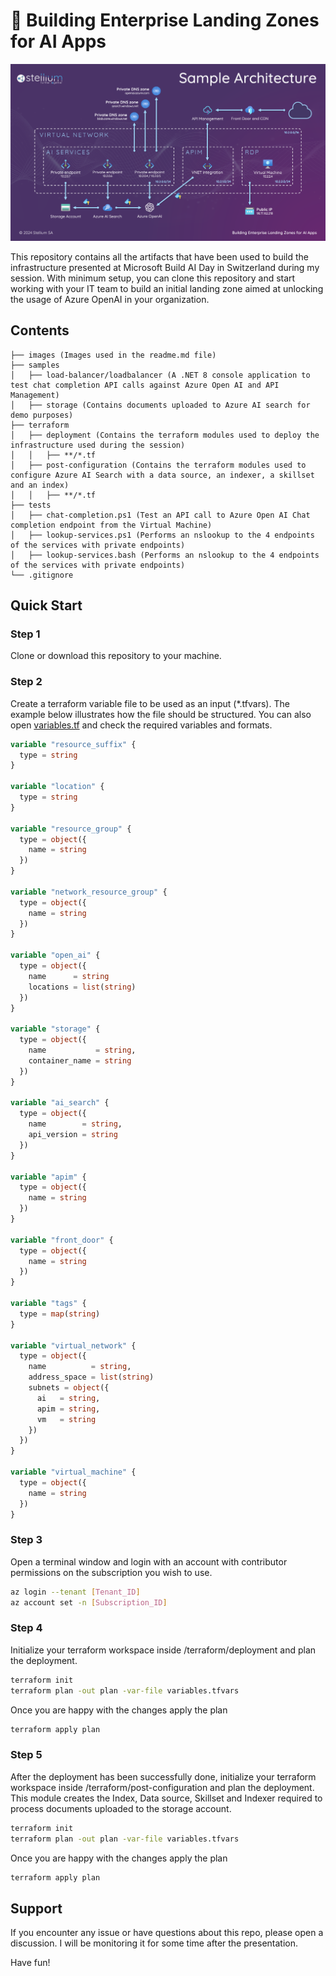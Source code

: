 # 🚀 Building Enterprise Landing Zones for AI Apps

![Sample Architecture](images/sample_architecture.png)

This repository contains all the artifacts that have been used to build the infrastructure presented at Microsoft Build AI Day in Switzerland during my session.
With minimum setup, you can clone this repository and start working with your IT team to build an initial landing zone aimed at unlocking the usage of Azure OpenAI in your organization.

## Contents

```
├── images (Images used in the readme.md file)
├── samples
│   ├── load-balancer/loadbalancer (A .NET 8 console application to test chat completion API calls against Azure Open AI and API Management)
│   ├── storage (Contains documents uploaded to Azure AI search for demo purposes)
├── terraform
│   ├── deployment (Contains the terraform modules used to deploy the infrastructure used during the session)
│   │   ├── **/*.tf
│   ├── post-configuration (Contains the terraform modules used to configure Azure AI Search with a data source, an indexer, a skillset and an index)
│   │   ├── **/*.tf
├── tests
│   ├── chat-completion.ps1 (Test an API call to Azure Open AI Chat completion endpoint from the Virtual Machine)
│   ├── lookup-services.ps1 (Performs an nslookup to the 4 endpoints of the services with private endpoints)
│   ├── lookup-services.bash (Performs an nslookup to the 4 endpoints of the services with private endpoints)
└── .gitignore
```

## Quick Start

### Step 1
Clone or download this repository to your machine.

### Step 2
Create a terraform variable file to be used as an input (*.tfvars). 
The example below illustrates how the file should be structured. 
You can also open [variables.tf](terraform/deployment/variables.tf) and check the required variables and formats.

```terraform
variable "resource_suffix" {
  type = string
}

variable "location" {
  type = string
}

variable "resource_group" {
  type = object({
    name = string
  })
}

variable "network_resource_group" {
  type = object({
    name = string
  })
}

variable "open_ai" {
  type = object({
    name      = string
    locations = list(string)
  })
}

variable "storage" {
  type = object({
    name           = string,
    container_name = string
  })
}

variable "ai_search" {
  type = object({
    name        = string,
    api_version = string
  })
}

variable "apim" {
  type = object({
    name = string
  })
}

variable "front_door" {
  type = object({
    name = string
  })
}

variable "tags" {
  type = map(string)
}

variable "virtual_network" {
  type = object({
    name          = string,
    address_space = list(string)
    subnets = object({
      ai   = string,
      apim = string,
      vm   = string
    })
  })
}

variable "virtual_machine" {
  type = object({
    name = string
  })
}
```

### Step 3

Open a terminal window and login with an account with contributor permissions on the subscription you wish to use.

```bash
az login --tenant [Tenant_ID]
az account set -n [Subscription_ID]
```

### Step 4

Initialize your terraform workspace inside /terraform/deployment and plan the deployment.

```bash
terraform init
terraform plan -out plan -var-file variables.tfvars
```

Once you are happy with the changes apply the plan

```bash
terraform apply plan
```

### Step 5

After the deployment has been successfully done, initialize your terraform workspace inside /terraform/post-configuration and plan the deployment.
This module creates the Index, Data source, Skillset and Indexer required to process documents uploaded to the storage account.

```bash
terraform init
terraform plan -out plan -var-file variables.tfvars
```

Once you are happy with the changes apply the plan

```bash
terraform apply plan
```

## Support

If you encounter any issue or have questions about this repo, please open a discussion.
I will be monitoring it for some time after the presentation.

Have fun!